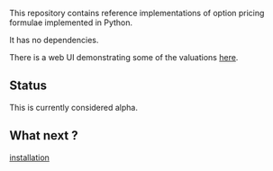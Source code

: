 This repository contains reference implementations of option pricing formulae
implemented in Python.

It has no dependencies.

There is a web UI demonstrating some of the valuations [here](https://rob-blackbourn.github.io/jetblack-options-demo/).

## Status

This is currently considered alpha.

## What next ?

[installation](./installation.md)